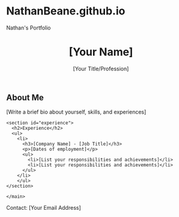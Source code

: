 # NathanBeane.github.io
 Nathan's Portfolio
<!DOCTYPE html>
<html lang="en">
<head>
  <meta charset="UTF-8">
  <meta name="viewport" content="width=device-width, initial-scale=1.0">
  <title>Nathan Beane</title>
  <link rel="stylesheet" href="style.css">
</head>
<body>
  <header>
    <h1>[Your Name]</h1>
    <p>[Your Title/Profession]</p>
  </header>

  <main>
    <section id="about">
      <h2>About Me</h2>
      <p>[Write a brief bio about yourself, skills, and experiences]</p>
    </section>

    <section id="experience">
      <h2>Experience</h2>
      <ul>
        <li>
          <h3>[Company Name] - [Job Title]</h3>
          <p>[Dates of employment]</p>
          <ul>
            <li>[List your responsibilities and achievements]</li>
            <li>[List your responsibilities and achievements]</li>
          </ul>
        </li>
        </ul>
    </section>

    </main>

  <footer>
    <p>Contact: [Your Email Address]</p>
  </footer>

  <script src="resume.js"></script>
</body>
</html>

